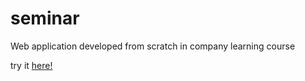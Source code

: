 # seminar

Web application developed from scratch in company learning course

try it [here!](http://seminar-booklet.rhcloud.com/course/create)
